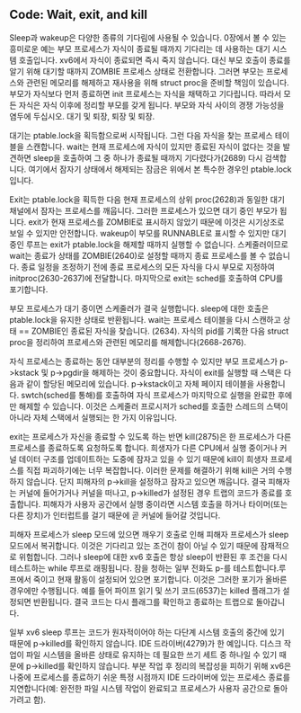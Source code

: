 ## Code: Wait, exit, and kill

Sleep과 wakeup은 다양한 종류의 기다림에 사용될 수 있습니다. 0장에서 볼 수 있는 흥미로운 예는 부모 프로세스가 자식이 종료될 때까지 기다리는 데 사용하는 대기 시스템 호출입니다. xv6에서 자식이 종료되면 즉시 죽지 않습니다. 대신 부모 호출이 종료를 알기 위해 대기할 때까지 ZOMBIE 프로세스 상태로 전환합니다. 그러면 부모는 프로세스와 관련된 메모리를 해제하고 재사용을 위해 struct proc을 준비할 책임이 있습니다. 부모가 자식보다 먼저 종료하면 init 프로세스는 자식을 채택하고 기다립니다. 따라서 모든 자식은 자식 이후에 정리할 부모를 갖게 됩니다. 부모와 자식 사이의 경쟁 가능성을 염두에 두십시오. 대기 및 퇴장, 퇴장 및 퇴장.



대기는 ptable.lock을 획득함으로써 시작됩니다. 그런 다음 자식을 찾는 프로세스 테이블을 스캔합니다. wait는 현재 프로세스에 자식이 있지만 종료된 자식이 없다는 것을 발견하면 sleep을 호출하여 그 중 하나가 종료될 때까지 기다렸다가(2689) 다시 검색합니다. 여기에서 잠자기 상태에서 해제되는 잠금은 위에서 본 특수한 경우인 ptable.lock입니다.

Exit는 ptable.lock을 획득한 다음 현재 프로세스의 상위 proc(2628)과 동일한 대기 채널에서 잠자는 프로세스를 깨웁니다. 그러한 프로세스가 있으면 대기 중인 부모가 됩니다. exit가 현재 프로세스를 ZOMBIE로 표시하지 않았기 때문에 이것은 시기상조로 보일 수 있지만 안전합니다. wakeup이 부모를 RUNNABLE로 표시할 수 있지만 대기 중인 루프는 exit가 ptable.lock을 해제할 때까지 실행할 수 없습니다. 스케줄러이므로 wait는 종료가 상태를 ZOMBIE(2640)로 설정할 때까지 종료 프로세스를 볼 수 없습니다. 종료 일정을 조정하기 전에 종료 프로세스의 모든 자식을 다시 부모로 지정하여 initproc(2630-2637)에 전달합니다. 마지막으로 exit는 sched를 호출하여 CPU를 포기합니다.

부모 프로세스가 대기 중이면 스케줄러가 결국 실행합니다. sleep에 대한 호출은 ptable.lock을 유지한 상태로 반환됩니다. wait는 프로세스 테이블을 다시 스캔하고 상태 == ZOMBIE인 종료된 자식을 찾습니다. (2634). 자식의 pid를 기록한 다음 struct proc을 정리하여 프로세스와 관련된 메모리를 해제합니다(2668-2676).

자식 프로세스는 종료하는 동안 대부분의 정리를 수행할 수 있지만 부모 프로세스가 p->kstack 및 p->pgdir을 해제하는 것이 중요합니다. 자식이 exit를 실행할 때 스택은 다음과 같이 할당된 메모리에 있습니다. p->kstack이고 자체 페이지 테이블을 사용합니다. swtch(sched를 통해)를 호출하여 자식 프로세스가 마지막으로 실행을 완료한 후에만 해제할 수 있습니다. 이것은 스케줄러 프로시저가 sched를 호출한 스레드의 스택이 아니라 자체 스택에서 실행되는 한 가지 이유입니다.

exit는 프로세스가 자신을 종료할 수 있도록 하는 반면 kill(2875)은 한 프로세스가 다른 프로세스를 종료하도록 요청하도록 합니다. 희생자가 다른 CPU에서 실행 중이거나 커널 데이터 구조를 업데이트하는 도중에 잠자고 있을 수 있기 때문에 kill이 희생자 프로세스를 직접 파괴하기에는 너무 복잡합니다. 이러한 문제를 해결하기 위해 kill은 거의 수행하지 않습니다. 단지 피해자의 p->kill을 설정하고 잠자고 있으면 깨웁니다. 결국 피해자는 커널에 들어가거나 커널을 떠나고, p->killed가 설정된 경우 트랩의 코드가 종료를 호출합니다. 피해자가 사용자 공간에서 실행 중이라면 시스템 호출을 하거나 타이머(또는 다른 장치)가 인터럽트를 걸기 때문에 곧 커널에 들어갈 것입니다.

피해자 프로세스가 sleep 모드에 있으면 깨우기 호출로 인해 피해자 프로세스가 sleep 모드에서 복귀합니다. 이것은 기다리고 있는 조건이 참이 아닐 수 있기 때문에 잠재적으로 위험합니다. 그러나 sleep에 대한 xv6 호출은 항상 sleep이 반환된 후 조건을 다시 테스트하는 while 루프로 래핑됩니다. 잠을 청하는 일부 전화도 p-를 테스트합니다.루프에서 죽이고 현재 활동이 설정되어 있으면 포기합니다. 이것은 그러한 포기가 올바른 경우에만 수행됩니다. 예를 들어 파이프 읽기 및 쓰기 코드(6537)는 killed 플래그가 설정되면 반환됩니다. 결국 코드는 다시 플래그를 확인하고 종료하는 트랩으로 돌아갑니다.

일부 xv6 sleep 루프는 코드가 원자적이어야 하는 다단계 시스템 호출의 중간에 있기 때문에 p->killed를 확인하지 않습니다. IDE 드라이버(4279)가 한 예입니다. 디스크 작업이 파일 시스템을 올바른 상태로 유지하는 데 필요한 쓰기 세트 중 하나일 수 있기 때문에 p->killed를 확인하지 않습니다. 부분 작업 후 정리의 복잡성을 피하기 위해 xv6은 나중에 프로세스를 종료하기 쉬운 특정 시점까지 IDE 드라이버에 있는 프로세스 종료를 지연합니다(예: 완전한 파일 시스템 작업이 완료되고 프로세스가 사용자 공간으로 돌아가려고 함).


